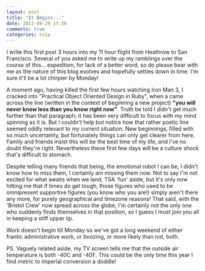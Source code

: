 ```yaml
---
layout: post
title: "It Begins..."
date: 2013-08-29 17:50
comments: true
categories: svip
---
```


I write this first post 3 hours into my 11 hour flight from Heathrow to San Francisco. Several of you asked me to write up my ramblings over the course of this... expedition, for lack of a better word, so do please bear with me as the nature of this blog evolves and hopefully settles down in time. I'm sure it'll be a lot chirpier by Monday!

A moment ago, having killed the first few hours watching Iron Man 3, I cracked into "Practical Object Oriented Design in Ruby", when a came across the line (written in the context of beginning a new project) **"you will never know less than you know right now"**. Truth be told I didn't get much further than that paragraph; it has been very difficult to focus with my mind spinning as it is. But I couldn't help but notice how that rather poetic line seemed oddly relevant to my current situation. New beginnings, filled with so much uncertainty, but fortunately things can only get clearer from here. Family and friends insist this will be the best time of my life, and I've no doubt they're right. Nevertheless these first few days will be a culture shock that's difficult to stomach.

<!-- more -->

Despite telling many friends that being, the emotional robot I can be, I didn't know how to miss them, I certainly am missing them now. Not to say I'm not excited for what awaits when we land, TSA 'fun' aside, but it's only now hitting me that if times do get tough, those figures who used to be omnipresent supportive figures (you know who you are!) simply aren't there any more, for purely geographical and timezone reasons! That said, with the 'Bristol Crew' now spread across the globe, I'm certainly not the only one who suddenly finds themselves in that position, so I guess I must join you all in keeping a stiff upper lip.

Work doesn't begin till Monday so we've got a long weekend of either frantic administrative work, or boozing, or more likely than not, both.

PS. Vaguely related aside, my TV screen tells me that the outside air temperature is both -40C and -40F. This could be the only time this year I find metric to imperial conversion a doddle!
